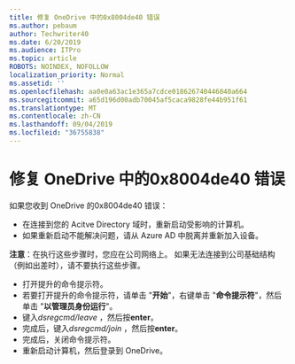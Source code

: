 ```yaml
---
title: 修复 OneDrive 中的0x8004de40 错误
ms.author: pebaum
author: Techwriter40
ms.date: 6/20/2019
ms.audience: ITPro
ms.topic: article
ROBOTS: NOINDEX, NOFOLLOW
localization_priority: Normal
ms.assetid: ''
ms.openlocfilehash: aa0e0a63ac1e365a7cdce018626740446040a664
ms.sourcegitcommit: a65d196d00adb70045af5caca9828fe44b951f61
ms.translationtype: MT
ms.contentlocale: zh-CN
ms.lasthandoff: 09/04/2019
ms.locfileid: "36755838"
---
```

# <a name="fix-0x8004de40-error-in-onedrive"></a>修复 OneDrive 中的0x8004de40 错误

如果您收到 OneDrive 的0x8004de40 错误：

- 在连接到您的 Acitve Directory 域时，重新启动受影响的计算机。
- 如果重新启动不能解决问题，请从 Azure AD 中脱离并重新加入设备。 

**注意**：在执行这些步骤时，您应在公司网络上。 如果无法连接到公司基础结构（例如出差时），请不要执行这些步骤。 

- 打开提升的命令提示符。 
- 若要打开提升的命令提示符，请单击 "**开始**"，右键单击 "**命令提示符**"，然后单击 "**以管理员身份运行**"。
- 键入*dsregcmd/leave* ，然后按**enter**。
- 完成后，键入*dsregcmd/join* ，然后按**enter**。
- 完成后，关闭命令提示符。
- 重新启动计算机，然后登录到 OneDrive。